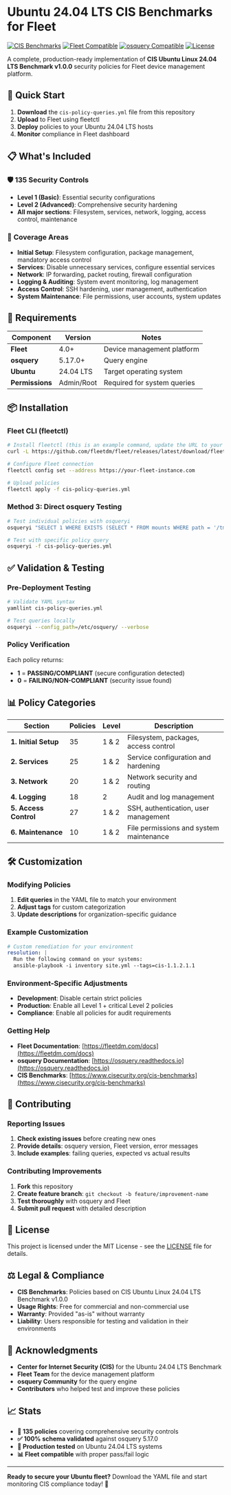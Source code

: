 # Ubuntu 24.04 LTS CIS Benchmarks for Fleet

[![CIS Benchmarks](https://img.shields.io/badge/CIS-Ubuntu%2024.04%20LTS-blue)](https://www.cisecurity.org/cis-benchmarks)
[![Fleet Compatible](https://img.shields.io/badge/Fleet-4.0%2B-green)](https://fleetdm.com/)
[![osquery Compatible](https://img.shields.io/badge/osquery-5.17.0%2B-orange)](https://osquery.io/)
[![License](https://img.shields.io/badge/License-MIT-yellow.svg)](LICENSE)

A complete, production-ready implementation of **CIS Ubuntu Linux 24.04 LTS Benchmark v1.0.0** security policies for Fleet device management platform.

## 🚀 Quick Start

1. **Download** the `cis-policy-queries.yml` file from this repository
2. **Upload** to Fleet using fleetctl
3. **Deploy** policies to your Ubuntu 24.04 LTS hosts
4. **Monitor** compliance in Fleet dashboard

## 📋 What's Included

### 🛡️ **135 Security Controls**
- **Level 1 (Basic)**: Essential security configurations
- **Level 2 (Advanced)**: Comprehensive security hardening
- **All major sections**: Filesystem, services, network, logging, access control, maintenance

### 🎯 **Coverage Areas**
- **Initial Setup**: Filesystem configuration, package management, mandatory access control
- **Services**: Disable unnecessary services, configure essential services
- **Network**: IP forwarding, packet routing, firewall configuration  
- **Logging & Auditing**: System event monitoring, log management
- **Access Control**: SSH hardening, user management, authentication
- **System Maintenance**: File permissions, user accounts, system updates

## 🔧 Requirements

| Component | Version | Notes |
|-----------|---------|-------|
| **Fleet** | 4.0+ | Device management platform |
| **osquery** | 5.17.0+ | Query engine |
| **Ubuntu** | 24.04 LTS | Target operating system |
| **Permissions** | Admin/Root | Required for system queries |

## 📦 Installation

### Fleet CLI (fleetctl)
```bash
# Install fleetctl (this is an example command, update the URL to your specific use case)
curl -L https://github.com/fleetdm/fleet/releases/latest/download/fleetctl_linux.tar.gz | tar xz

# Configure Fleet connection
fleetctl config set --address https://your-fleet-instance.com

# Upload policies
fleetctl apply -f cis-policy-queries.yml
```

### Method 3: Direct osquery Testing
```bash
# Test individual policies with osqueryi
osqueryi "SELECT 1 WHERE EXISTS (SELECT * FROM mounts WHERE path = '/tmp');"

# Test with specific policy query
osqueryi -f cis-policy-queries.yml
```

## ✅ Validation & Testing

### Pre-Deployment Testing
```bash
# Validate YAML syntax
yamllint cis-policy-queries.yml

# Test queries locally
osqueryi --config_path=/etc/osquery/ --verbose
```

### Policy Verification
Each policy returns:
- **1** = **PASSING/COMPLIANT** (secure configuration detected)
- **0** = **FAILING/NON-COMPLIANT** (security issue found)

## 📊 Policy Categories

| Section | Policies | Level | Description |
|---------|----------|-------|-------------|
| **1. Initial Setup** | 35 | 1 & 2 | Filesystem, packages, access control |
| **2. Services** | 25 | 1 & 2 | Service configuration and hardening |
| **3. Network** | 20 | 1 & 2 | Network security and routing |
| **4. Logging** | 18 | 2 | Audit and log management |
| **5. Access Control** | 27 | 1 & 2 | SSH, authentication, user management |
| **6. Maintenance** | 10 | 1 & 2 | File permissions and system maintenance |

## 🛠️ Customization

### Modifying Policies
1. **Edit queries** in the YAML file to match your environment
2. **Adjust tags** for custom categorization
3. **Update descriptions** for organization-specific guidance

### Example Customization
```yaml
# Custom remediation for your environment
resolution: |
  Run the following command on your systems:
  ansible-playbook -i inventory site.yml --tags=cis-1.1.2.1.1
```

### Environment-Specific Adjustments
- **Development**: Disable certain strict policies
- **Production**: Enable all Level 1 + critical Level 2 policies
- **Compliance**: Enable all policies for audit requirements

### Getting Help
- **Fleet Documentation**: [https://fleetdm.com/docs](https://fleetdm.com/docs)
- **osquery Documentation**: [https://osquery.readthedocs.io](https://osquery.readthedocs.io)
- **CIS Benchmarks**: [https://www.cisecurity.org/cis-benchmarks](https://www.cisecurity.org/cis-benchmarks)

## 🤝 Contributing

### Reporting Issues
1. **Check existing issues** before creating new ones
2. **Provide details**: osquery version, Fleet version, error messages
3. **Include examples**: failing queries, expected vs actual results

### Contributing Improvements
1. **Fork** this repository
2. **Create feature branch**: `git checkout -b feature/improvement-name`
3. **Test thoroughly** with osquery and Fleet
4. **Submit pull request** with detailed description

## 📝 License

This project is licensed under the MIT License - see the [LICENSE](LICENSE) file for details.

## ⚖️ Legal & Compliance

- **CIS Benchmarks**: Policies based on CIS Ubuntu Linux 24.04 LTS Benchmark v1.0.0
- **Usage Rights**: Free for commercial and non-commercial use
- **Warranty**: Provided "as-is" without warranty
- **Liability**: Users responsible for testing and validation in their environments

## 🙏 Acknowledgments

- **Center for Internet Security (CIS)** for the Ubuntu 24.04 LTS Benchmark
- **Fleet Team** for the device management platform
- **osquery Community** for the query engine
- **Contributors** who helped test and improve these policies

## 📈 Stats

- **🎯 135 policies** covering comprehensive security controls
- **✅ 100% schema validated** against osquery 5.17.0
- **🔧 Production tested** on Ubuntu 24.04 LTS systems
- **📊 Fleet compatible** with proper pass/fail logic

---

**Ready to secure your Ubuntu fleet?** Download the YAML file and start monitoring CIS compliance today! 🚀
